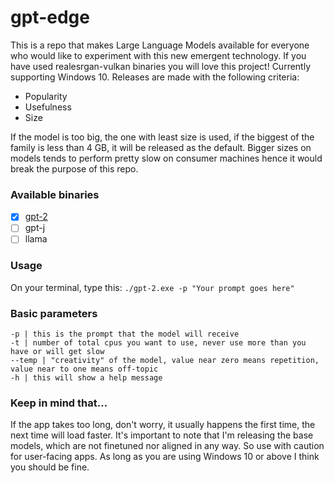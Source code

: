 # gpt-edge
This is a repo that makes Large Language Models available for everyone who would like to experiment with this new emergent technology. If you have used realesrgan-vulkan binaries you will love this project! Currently supporting Windows 10. Releases are made with the following criteria:<br>
- Popularity
- Usefulness
- Size

If the model is too big, the one with least size is used, if the biggest of the family is less than 4 GB, it will be released as the default. Bigger sizes on models tends to perform pretty slow on consumer machines hence it would break the purpose of this repo.

### Available binaries

- [x] [gpt-2](https://github.com/appvoid/gpt-edge/releases/download/gpt-2/gpt-2.exe)
- [ ] gpt-j
- [ ] llama

### Usage
On your terminal, type this:
```./gpt-2.exe -p "Your prompt goes here"```

### Basic parameters
```
-p | this is the prompt that the model will receive
-t | number of total cpus you want to use, never use more than you have or will get slow
--temp | "creativity" of the model, value near zero means repetition, value near to one means off-topic
-h | this will show a help message
```

### Keep in mind that...
If the app takes too long, don't worry, it usually happens the first time, the next time will load faster. It's important to note that I'm releasing the base models, which are not finetuned nor aligned in any way. So use with caution for user-facing apps. As long as you are using Windows 10 or above I think you should be fine.
